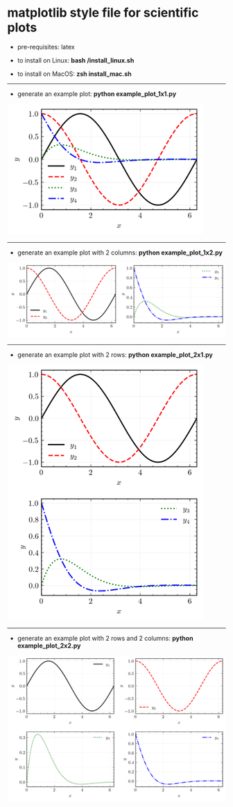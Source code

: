 # matplotlib style file for scientific plots


* pre-requisites: latex

* to install on Linux: **bash /install_linux.sh**

* to install on MacOS: **zsh install_mac.sh**


<hr />

* generate an example plot: **python example_plot_1x1.py**
<img src="examples/example_plot_1x1.png" width="450">

<hr />

* generate an example plot with 2 columns: **python example_plot_1x2.py**
<img src="examples/example_plot_1x2.png" width="1200">

<hr />

* generate an example plot with 2 rows: **python example_plot_2x1.py**
<img src="examples/example_plot_2x1.png" width="450">

<hr />

* generate an example plot with 2 rows and 2 columns: **python example_plot_2x2.py**
<img src="examples/example_plot_2x2.png" width="1200">
